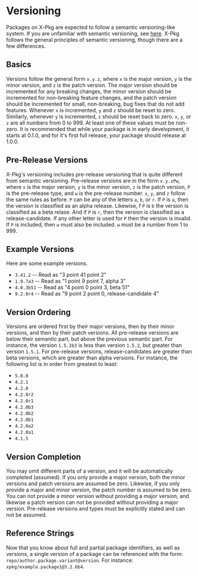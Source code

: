 # Versioning

Packages on X-Pkg are expected to follow a semantic versioning-like system. If you are unfamiliar with semantic versioning, see [here](https://semver.org). X-Pkg follows the general principles of semantic versioning, though there are a few differences. 

## Basics

Versions follow the general form `x.y.z`, where `x` is the major version, `y` is the minor version, and `z` is the patch version. The major version should be incremented for any breaking changes, the minor version should be incremented for non-breaking feature changes, and the patch version should be incremented for small, non-breaking, bug fixes that do not add features. Whenever `x` is incremented, `y` and `z` should be reset to zero. Similarly, whenever `y` is incremented, `z` should be reset back to zero. `x`, `y`, or `z` are all numbers from 0 to 999. At least one of these values must be non-zero. It is recommended that while your package is in early development, it starts at 0.1.0, and for it's first full release, your package should release at 1.0.0.

## Pre-Release Versions

X-Pkg's versioning includes pre-release versioning that is quite different from semantic versioning. Pre-release versions are in the form `x.y.zPw`, where `x` is the major version, `y` is the minor version, `z` is the patch version, `P` is the pre-release type, and `w` is the pre-release number. `x`, `y`, and `z` follow the same rules as before. `P` can be any of the letters `a`, `b`, or `r`. If `P` is `a`, then the version is classified as an alpha release. Likewise, f `P` is `b` the version is classified as a beta relase. And if `P` is `r`, then the version is classified as a release-candidate. If any other letter is used for `P` then the version is invalid. If `P` is included, then `w` must also be included. `w` must be a number from 1 to 999.

## Example Versions

Here are some example versions.

- `3.41.2` -- Read as "3 point 41 point 2"
- `1.9.7a3` -- Read as "1 point 9 point 7, alpha 3"
- `4.0.3b51` -- Read as "4 point 0 point 3, beta 51"
- `9.2.0r4` -- Read as "9 point 2 point 0, release-candidate 4"

## Version Ordering

Versions are ordered first by their major versions, then by their minor versions, and then by their patch versions. All pre-release versions are below their semantic part, but above the previous semantic part. For instance, the version `1.5.2b3` is less than version `1.5.2`, but greater than version `1.5.1`. For pre-release versions, release-candidates are greater than beta versions, which are greater than alpha versions. For instance, the following list is in order from greatest to least:

- `5.0.0`
- `4.2.1`
- `4.2.0`
- `4.2.0r2`
- `4.2.0r1`
- `4.2.0b3`
- `4.2.0b2`
- `4.2.0b1`
- `4.2.0a2`
- `4.2.0a1`
- `4.1.5`

## Version Completion

You may omit different parts of a version, and it will be automatically completed (assumed). If you only provide a major version, both the minor versions and patch versions are assumed be zero. Likewise, if you only provide a major and minor version, the patch number is assumed to be zero. You can not provide a minor version without providing a major version, and likewise a patch version can not be provided without providing a major version. Pre-release versions and types must be explicitly stated and can not be assumed.

## Reference Strings

Now that you know about full and partial package identifiers, as well as versions, a single version of a package can be referenced with the form: `repo/author.package.variant@version`. For instance: `xpkg/example.package1@3.2.6b4`.